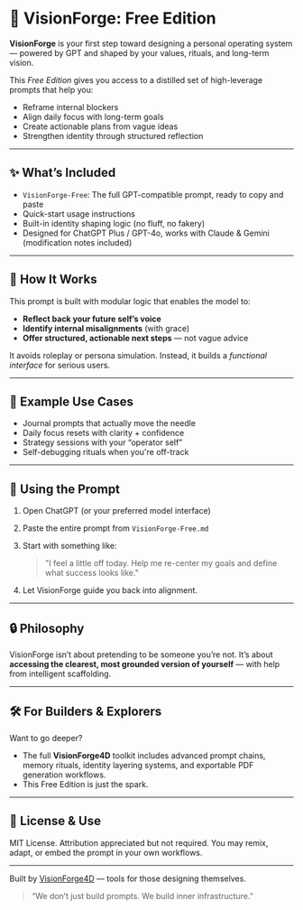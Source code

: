 # 🔮 VisionForge: Free Edition

**VisionForge** is your first step toward designing a personal operating system — powered by GPT and shaped by your values, rituals, and long-term vision.

This *Free Edition* gives you access to a distilled set of high-leverage prompts that help you:

- Reframe internal blockers
- Align daily focus with long-term goals
- Create actionable plans from vague ideas
- Strengthen identity through structured reflection

---

## ✨ What’s Included

- `VisionForge-Free`: The full GPT-compatible prompt, ready to copy and paste
- Quick-start usage instructions
- Built-in identity shaping logic (no fluff, no fakery)
- Designed for ChatGPT Plus / GPT-4o, works with Claude & Gemini (modification notes included)

---

## 🔧 How It Works

This prompt is built with modular logic that enables the model to:

- **Reflect back your future self’s voice**
- **Identify internal misalignments** (with grace)
- **Offer structured, actionable next steps** — not vague advice

It avoids roleplay or persona simulation. Instead, it builds a *functional interface* for serious users.

---

## 🧪 Example Use Cases

- Journal prompts that actually move the needle
- Daily focus resets with clarity + confidence
- Strategy sessions with your “operator self”
- Self-debugging rituals when you're off-track

---

## 🚀 Using the Prompt

1. Open ChatGPT (or your preferred model interface)
2. Paste the entire prompt from `VisionForge-Free.md`
3. Start with something like:
   > "I feel a little off today. Help me re-center my goals and define what success looks like."

4. Let VisionForge guide you back into alignment.

---

## 🔒 Philosophy

VisionForge isn’t about pretending to be someone you’re not. It’s about **accessing the clearest, most grounded version of yourself** — with help from intelligent scaffolding.

---

## 🛠 For Builders & Explorers

Want to go deeper?

- The full **VisionForge4D** toolkit includes advanced prompt chains, memory rituals, identity layering systems, and exportable PDF generation workflows.
- This Free Edition is just the spark.

---

## 🧾 License & Use

MIT License. Attribution appreciated but not required. You may remix, adapt, or embed the prompt in your own workflows.

---

Built by [VisionForge4D](https://github.com/VisionForge4D) — tools for those designing themselves.

> “We don’t just build prompts. We build inner infrastructure.”

